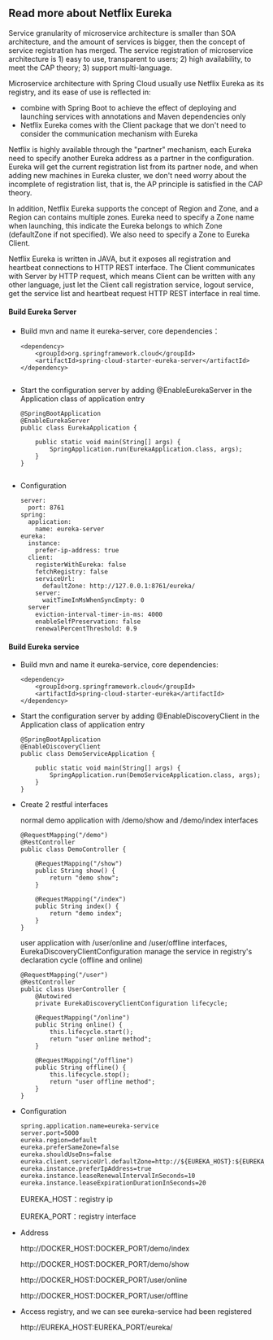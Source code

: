 ## Read more about Netflix Eureka

Service granularity of microservice architecture is smaller than SOA architecture, and the amount of services is bigger, then the concept of service registration has merged. The service registration of microservice architecture is 1) easy to use, transparent to users; 2) high availability, to meet the CAP theory; 3) support multi-language.

Microservice architecture with Spring Cloud usually use Netflix Eureka as its registry, and its ease of use is reflected in:

* combine with Spring Boot to achieve the effect of deploying and launching services with annotations and Maven dependencies only
* Netflix Eureka comes with the Client package that we don't need to consider the communication mechanism with Eureka

Netflix is highly available through the "partner" mechanism, each Eureka need to specify another Eureka address as a partner in the configuration. Eureka will get the current registration list from its partner node, and when adding new machines in Eureka cluster, we don't need worry about the incomplete of registration list, that is, the AP principle is satisfied in the CAP theory.

In addition, Netflix Eureka supports the concept of Region and Zone, and a Region can contains multiple zones. Eureka need to specify a Zone name when launching, this indicate the Eureka belongs to which Zone (defaultZone if not specified). We also need to specify a Zone to Eureka Client.

Netflix Eureka is written in JAVA, but it exposes all registration and heartbeat connections to HTTP REST interface. The Client communicates with Server by HTTP request, which means Client can be written with any other language, just let the Client call registration service, logout service, get the service list and heartbeat request HTTP REST interface in real time.

#### Build Eureka Server

* Build mvn and name it eureka-server, core dependencies：

   ```
   <dependency>
       <groupId>org.springframework.cloud</groupId>
       <artifactId>spring-cloud-starter-eureka-server</artifactId>
   </dependency>
        
   ```

* Start the configuration server by adding @EnableEurekaServer in the Application class of application entry

   ```
   @SpringBootApplication
   @EnableEurekaServer
   public class EurekaApplication {
    
       public static void main(String[] args) {
           SpringApplication.run(EurekaApplication.class, args);
       }
   }
        
   ```

* Configuration

   ```    
   server:
     port: 8761
   spring:
     application:
       name: eureka-server
   eureka:
     instance:
       prefer-ip-address: true
     client:
       registerWithEureka: false
       fetchRegistry: false
       serviceUrl:
         defaultZone: http://127.0.0.1:8761/eureka/
       server:
         waitTimeInMsWhenSyncEmpty: 0
     server
       eviction-interval-timer-in-ms: 4000
       enableSelfPreservation: false
       renewalPercentThreshold: 0.9       
   ```

#### Build Eureka service

* Build mvn and name it eureka-service, core dependencies:

   ```
   <dependency>
       <groupId>org.springframework.cloud</groupId>
       <artifactId>spring-cloud-starter-eureka</artifactId>
   </dependency>
   ```

* Start the configuration server by adding @EnableDiscoveryClient in the Application class of application entry

   ```
   @SpringBootApplication
   @EnableDiscoveryClient
   public class DemoServiceApplication {
    
       public static void main(String[] args) {
           SpringApplication.run(DemoServiceApplication.class, args);
       }
   }     
   ```

* Create 2 restful interfaces

   normal demo application with /demo/show and /demo/index interfaces
    
   ```
   @RequestMapping("/demo")
   @RestController
   public class DemoController {
    
       @RequestMapping("/show")
       public String show() {
           return "demo show";
       }
        
       @RequestMapping("/index")
       public String index() {
           return "demo index";
       }
   }
   ```
    
   user application with /user/online and /user/offline interfaces, EurekaDiscoveryClientConfiguration manage the service in registry's declaration cycle (offline and online)
    
   ```
   @RequestMapping("/user")
   @RestController
   public class UserController {
       @Autowired
       private EurekaDiscoveryClientConfiguration lifecycle;
    
       @RequestMapping("/online")
       public String online() {
           this.lifecycle.start();
           return "user online method";
       }
    
       @RequestMapping("/offline")
       public String offline() {
           this.lifecycle.stop();
           return "user offline method";
       }
   }    
   ```

* Configuration

   ```
   spring.application.name=eureka-service
   server.port=5000
   eureka.region=default
   eureka.preferSameZone=false
   eureka.shouldUseDns=false
   eureka.client.serviceUrl.defaultZone=http://${EUREKA_HOST}:${EUREKA_PORT}/eureka/
   eureka.instance.preferIpAddress=true
   eureka.instance.leaseRenewalIntervalInSeconds=10
   eureka.instance.leaseExpirationDurationInSeconds=20       
   ```
    
   EUREKA_HOST：registry ip
   
   EUREKA_PORT：registry interface
    
* Address

   http://DOCKER_HOST:DOCKER_PORT/demo/index
       
   http://DOCKER_HOST:DOCKER_PORT/demo/show
       
   http://DOCKER_HOST:DOCKER_PORT/user/online
       
   http://DOCKER_HOST:DOCKER_PORT/user/offline
   
* Access registry, and we can see eureka-service had been registered

   http://EUREKA_HOST:EUREKA_PORT/eureka/


